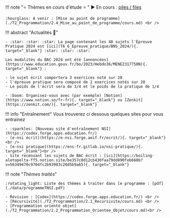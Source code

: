    
!!! note ":star: Thèmes en cours d'étude :star: "
    :arrow_forward: En cours : [piles / files](./T1_Structures_de_donnees/1.1_Listes_Piles_Files/cours.md)  <br />

    :hourglass: A venir : [Mise au point de programme](./T2_Programmation/2.4_Mise_au_point_de_programme/cours.md) <br />

!!! abstract "Actualités :newspaper:" 

    - :star: :star: :star: La page contenant les 48 sujets l'Épreuve Pratique 2024 est [ici](T6_6_Epreuve_pratique/BNS_2024/){. target="_blank"} :star: :star: :star:

    Les modalités du BAC 2024 ont été [annoncées](https://www.education.gouv.fr/bo/2023/Hebdo36/MENE2317750N){. target="_blank"} :

    - le sujet écrit comportera 3 exercices noté sur 20
    - l'épreuve pratique sera composé de 2 exercices notés sur 20
    - Le poids de l'écrit sera de 3/4 et le poids de la pratique de 1/4

    - :boom: Organisez-vous avec (par exemple) [Notion](https://www.notion.so/fr-fr){. target="_blank"} ou [Zenkit](https://zenkit.com/){. target="_blank"}

!!! info "Entraînement"
    Vous trouverez ci dessous quelques sites pour vous entrainez <br />

    - :sparkles: [Nouveau site d'entraînement NSI](https://codex.forge.apps.education.fr/)
    - [e-nsi écrit](https://e-nsi.forge.aeif.fr/ecrit/){. target="_blank"}<br />
    - [e-nsi pratique](https://ens-fr.gitlab.io/nsi-pratique/){. target="_blank"}<br />
    - Site recensant les sujets de BAC écrit : [ici](https://boiling-aletopelta-ff5.notion.site/be357c0d12cb430faa79dd890feb660b?v=56349470c9704fc2b93983c20d5b9a65){. target="_blank"}

!!! note "*Thèmes traités*"

    :rotating_light: Liste des thèmes à traiter dans le programme : [pdf](./data/programmeTNSI.pdf)

    - Révision : [Codex](https://codex.forge.apps.education.fr/) <br />
    - [Récursivité](./T2_Programmation/2.1_Recursivite/cours.md) <br />
    - [Programmation orienté objet](./T2_Programmation/2.2_Programmation_Orientee_Objet/cours.md)<br />

    
<!--
!!! abstract ":beach: :sunny: Préparer sa rentrée en Terminale :sunny: :beach: "
    Chers élèves de Première (Groupe 1 et Groupe 2), voilà les chapitres à revoir en priorité pour aborder sereinement l'année de Terminale en NSI :
    - Les listes, les tuples et les dictionnaires. À retrouver [ici](https://glassus.github.io/premiere_nsi/T2_Representation_des_donnees/sommaire/){. target="_blank"}.
    - Le plus important : les chapitres suivants d'algorithmique, à retrouver [ici](https://glassus.github.io/premiere_nsi/T4_Algorithmique/sommaire/){. target="_blank"} :
        - Complexité
        - Tris par sélection et insertion
        - Dichotomie
        
!!! note "*Thèmes traités*"
    - [Systèmes sur puce](T5_Architecture_materielle/5.1_Systemes_sur_puce/cours/) 
    - [Gestion des processus](T5_Architecture_materielle/5.2_Gestion_des_processus/cours/)  
    - [Cryptographie](T5_Architecture_materielle/5.4_Cryptographie/cours/)
    - [Diviser pour régner](T3_Algorithmique/3.1_Diviser_pour_regner/cours/)
    - [Arbres](T1_Structures_de_donnees/1.3_Arbres/cours/)
    - [Protocoles de routage](T5_Architecture_materielle/5.3_Protocoles_de_routage/cours/)
    - [Dictionnaires](T1_Structures_de_donnees/1.2_Dictionnaires/cours/)  
    - [Langage SQL](T4_Bases_de_donnees/4.2_Langage_SQL/cours/)
    - [Modèle relationnel](T4_Bases_de_donnees/4.1_Modele_relationnel/cours/)
    - [Listes / piles / files](T1_Structures_de_donnees/1.1_Listes_Piles_Files/cours/)  
    - [Récursivité](T2_Programmation/2.2_Recursivite/cours/)  
    - [Programmation Orientée Objet](T2_Programmation/2.1_Programmation_Orientee_Objet/cours/)  
    - [Gestion des processus](T5_Architecture_materielle/5.2_Gestion_des_processus/cours/)  
    - [Protocoles de routage](T5_Architecture_materielle/5.3_Protocoles_de_routage/cours/)
    - [Retour sur les dictionnaires](T1_Structures_de_donnees/1.2_Dictionnaires/cours/)
    
    - [Diviser pour régner](T3_Algorithmique/3.1_Diviser_pour_regner/cours)
    - [Recherche Textuelle](T3_Algorithmique/3.2_Recherche_textuelle/cours)

    - [Récursivité](./T2_Programmation/2.2_Recursivite/cours.md)  
    - [Programmation Orientée Objet](./T2_Programmation/2.1_Programmation_Orientee_Objet/cours.md)   
    - [Listes / piles / files](./T1_Structures_de_donnees/1.1_Listes_Piles_Files/cours.md)
    - [Base de données](./T4_Bases_de_donnees/sommaire.md)
    - [Gestion des processus](./T5_Architecture_materielle/5.2_Gestion_des_processus/)
    - [Système sur puce](./T5_Architecture_materielle/5.1_Systemes_sur_puce/)
    - [Listes chainées](./T1_Structures_de_donnees/1.2_Listes/Structures_ListesChainees.md)
    - [Les arbres](./T1_Structures_de_donnees/1.4_Arbres/)
    - [Protocole de routage](./TNSI/T5_Architecture_materielle/5.3_Protocoles_de_routage/)
    - [Sécurisation des communications, Cryptographie](./TNSI/T5_Architecture_materielle/5.4_Cryptographie/cours/)
    - [Recherche textuelle](./T3_Algorithmique/3.3_Recherche_textuelle/)
    - [Diviser pour régner](./T3_Algorithmique/3.1_Diviser_pour_regner/)
    - [Graphes](./T1_Structures_de_donnees/1.5_Graphes/cours/)
-->